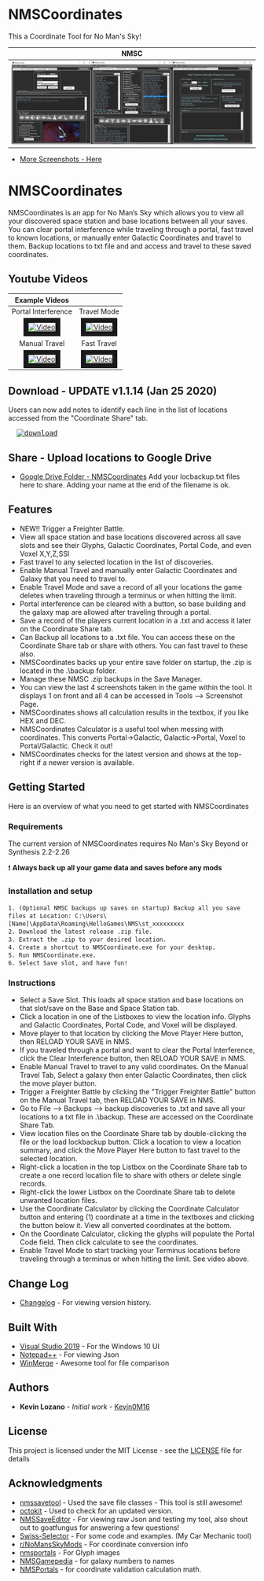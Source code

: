 # NMSCoordinates
This a Coordinate Tool for No Man's Sky!

|               NMSC                        |
|                :---:                      |
|       <img src= "Cover_Photo.png"/>       |

* [More Screenshots - Here](https://github.com/Kevin0M16/NMSCoordinates/tree/master/images)

# NMSCoordinates

NMSCoordinates is an app for No Man’s Sky which allows you to view all your discovered space station and base locations between all your saves.
You can clear portal interference while traveling through a portal, fast travel to known locations, or manually enter Galactic Coordinates and travel to them.
Backup locations to txt file and and access and travel to these saved coordinates.

## Youtube Videos

|Example Videos|  |
|:---:|:---:|
|Portal Interference|Travel Mode|
|<a href="http://www.youtube.com/watch?feature=player_embedded&v=-kipUjXrnOc" target="_blank"><img src="http://img.youtube.com/vi/-kipUjXrnOc/0.jpg" alt="Video" width="520" height="300" border="10" /></a>|<a href="http://www.youtube.com/watch?feature=player_embedded&v=LB7yqgLsW_0" target="_blank"><img src="http://img.youtube.com/vi/LB7yqgLsW_0/0.jpg" alt="Video" width="520" height="300" border="10" /></a>|
|Manual Travel|Fast Travel|
|<a href="http://www.youtube.com/watch?feature=player_embedded&v=ceSFVl9LFtI" target="_blank"><img src="http://img.youtube.com/vi/ceSFVl9LFtI/0.jpg" alt="Video" width="520" height="300" border="10" /></a>|<a href="http://www.youtube.com/watch?feature=player_embedded&v=Vx1xGk2TMIo" target="_blank"><img src="http://img.youtube.com/vi/Vx1xGk2TMIo/0.jpg" alt="Video" width="520" height="300" border="10" /></a>|


## Download - UPDATE v1.1.14 (Jan 25 2020)

Users can now add notes to identify each line in the list of locations accessed from the "Coordinate Share" tab. 

<!--* Download will be available later today. -->
<pre>  <a href="https://github.com/Kevin0M16/NMSCoordinates/releases/latest/download/NMSCoordinates-v1.1.14.zip"><img src="https://img.shields.io/badge/dynamic/json.svg?label=download&url=https://api.github.com/repos/Kevin0M16/NMSCoordinates/releases/latest&query=$.assets[0].name&style=for-the-badge" alt="download"/></a></pre>

## Share - Upload locations to Google Drive

* [Google Drive Folder - NMSCoordinates](https://drive.google.com/open?id=0B0Tsv8SX6_GtR2hKNlhVcnBvMmc) Add your locbackup.txt files here to share. Adding your name at the end of the filename is ok.


## Features

* NEW!! Trigger a Freighter Battle.
* View all space station and base locations discovered across all save slots and see their Glyphs, Galactic Coordinates, Portal Code, and even Voxel X,Y,Z,SSI
* Fast travel to any selected location in the list of discoveries.
* Enable Manual Travel and manually enter Galactic Coordinates and Galaxy that you need to travel to.
* Enable Travel Mode and save a record of all your locations the game deletes when traveling through a terminus or when hitting the limit.
* Portal interference can be cleared with a button, so base building and the galaxy map are allowed after traveling through a portal.
* Save a record of the players current location in a .txt and access it later on the Coordinate Share tab.
* Can Backup all locations to a .txt file. You can access these on the Coordinate Share tab or share with others. You can fast travel to these also.
* NMSCoordinates backs up your entire save folder on startup, the .zip is located in the .\backup folder.
* Manage these NMSC .zip backups in the Save Manager.
* You can view the last 4 screenshots taken in the game within the tool. It displays 1 on front and all 4 can be accessed in Tools --> Screenshot Page.
* NMSCoordinates shows all calculation results in the textbox, if you like HEX and DEC.
* NMSCoordinates Calculator is a useful tool when messing with coordinates. This converts Portal->Galactic, Galactic->Portal, Voxel to Portal/Galactic. Check it out!
* NMSCoordinates checks for the latest version and shows at the top-right if a newer version is available.

## Getting Started

Here is an overview of what you need to get started with NMSCoordinates

### Requirements

The current version of NMSCoordinates requires No Man's Sky Beyond or Synthesis 2.2-2.26

:exclamation: **Always back up all your game data and saves before any mods**

### Installation and setup

	1. (Optional NMSC backups up saves on startup) Backup all you save files at Location: C:\Users\[Name]\AppData\Roaming\HelloGames\NMS\st_xxxxxxxxx
	2. Download the latest release .zip file.
	3. Extract the .zip to your desired location.
	4. Create a shortcut to NMSCoordinate.exe for your desktop.
	5. Run NMSCoordinate.exe. 
	6. Select Save slot, and have fun!

### Instructions

* Select a Save Slot. This loads all space station and base locations on that slot/save on the Base and Space Station tab.
* Click a location in one of the Listboxes to view the location info. Glyphs and Galactic Coordinates, Portal Code, and Voxel will be displayed.
* Move player to that location by clicking the Move Player Here button, then RELOAD YOUR SAVE in NMS.
* If you traveled through a portal and want to clear the Portal Interference, click the Clear Interference button, then RELOAD YOUR SAVE in NMS.
* Enable Manual Travel to travel to any valid coordinates. On the Manual Travel Tab, Select a galaxy then enter Galactic Coordinates, then click the move player button.
* Trigger a Freighter Battle by clicking the "Trigger Freighter Battle" button on the Manual Travel tab, then RELOAD YOUR SAVE in NMS.
* Go to File --> Backups --> backup discoveries to .txt and save all your locations to a txt file in .\backup. These are accessed on the Coordinate Share Tab.
* View location files on the Coordinate Share tab by double-clicking the file or the load lockbackup button. Click a location to view a location summary, and click the Move Player Here button to fast travel to the selected location.
* Right-click a location in the top Listbox on the Coordinate Share tab to create a one record location file to share with others or delete single records.
* Right-click the lower Listbox on the Coordinate Share tab to delete unwanted location files.
* Use the Coordinate Calculator by clicking the Coordinate Calculator button and entering (1) coordinate at a time in the textboxes and clicking the button below it. View all converted coordinates at the bottom.
* On the Coordinate Calculator, clicking the glyphs will populate the Portal Code field. Then click calculate to see the coordinates.
* Enable Travel Mode to start tracking your Terminus locations before traveling through a terminus or when hitting the limit. See video above.


## Change Log
* [Changelog](https://github.com/Kevin0M16/NMSCoordinates/blob/master/CHANGELOG.md) - For viewing version history.

## Built With

* [Visual Studio 2019](https://visualstudio.microsoft.com/downloads/) - For the Windows 10 UI
* [Notepad++](https://notepad-plus-plus.org/) - For viewing Json
* [WinMerge](https://winmerge.org/) - Awesome tool for file comparison

## Authors

* **Kevin Lozano** - *Initial work* - [Kevin0M16](https://github.com/Kevin0M16)

## License

This project is licensed under the MIT License - see the [LICENSE](/LICENSE.txt) file for details

## Acknowledgments

* [nmssavetool](https://github.com/matthew-humphrey/nmssavetool) - Used the save file classes - This tool is still awesome!
* [octokit](https://github.com/octokit/octokit.net) - Used to check for an updated version.
* [NMSSaveEditor](https://github.com/goatfungus/NMSSaveEditor) - For viewing raw Json and testing my tool, also shout out to goatfungus for answering a few questions!
* [Swiss-Selector](https://kevin0m16.github.io/Swiss-Selector/) - For some code and examples. (My Car Mechanic tool)
* [r/NoMansSkyMods](https://www.reddit.com/r/NoMansSkyMods/) - For coordinate conversion info
* [nmsportals](https://nmsportals.github.io/) - For Glyph images
* [NMSGamepedia](https://nomanssky.gamepedia.com/Galaxy) - for galaxy numbers to names
* [NMSPortals](https://github.com/nmsportals/nmsportals.github.io) - for coordinate validation calculation math.
